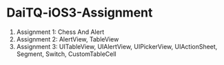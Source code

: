 # DaiTQ-iOS3-Assignment<br>
1. Assignment 1: Chess And Alert <br>
2. Assignment 2: AlertView, TableView <br>
3. Assignment 3: UITableView, UIAlertView, UIPickerView, UIActionSheet, Segment, Switch, CustomTableCell
